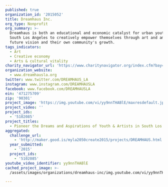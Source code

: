 ```yaml
---
published: true
organization_id: '2015052'
title: Dreamhaus Inc.
org_type: Nonprofit
org_summary: >-
  Dreamhaus is both an educational and economic catalyst for urban youth in
  South Los Angeles to creatively empower themselves through art and amplify the
  future vision and their own community's growth.
tags_indicators:
  - Art
  - Creative economy
  - Arts & cultural vitality
charity_navigator_url: 'https://www.charitynavigator.org/index.cfm?bay=search.profile&ein=471275709'
organization_website:
  - www.dreamhausla.org
twitter: www.twitter.com/DREAMHAUS_LA
instagram: www.instagram.com/DREAMHAUSLA
facebook: www.facebook.com/DREAMHAUSLA
ein: '471275709'
zip: '90301'
project_image: 'https://img.youtube.com/vi/yy9nnTHABlE/maxresdefault.jpg'
project_video: ''
project_ids:
  - '5102085'
project_titles:
  - Pioneer the Dreams and Aspirations of Youth & Artists in South Los Angeles
aggregated:
  challenge_url:
    - 'http://maker.good.is/myla2050create2015/projects/DREAMHAUS.html'
  year_submitted:
    - '2015'
  project_ids:
    - '5102085'
youtube_video_identifier: yy9nnTHABlE
cached_project_image: >-
  /assets/images/organizations/dreamhaus-inc/img.youtube.com/vi/yy9nnTHABlE/maxresdefault.jpg

---
```

